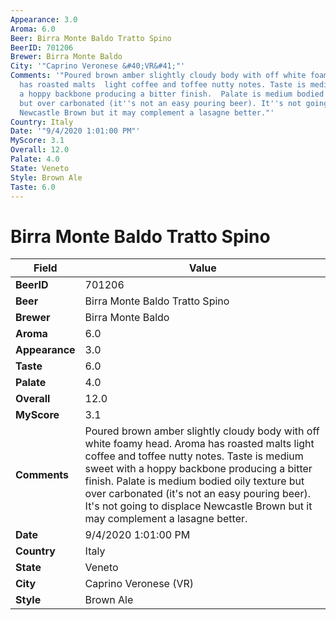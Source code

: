 ```yaml
---
Appearance: 3.0
Aroma: 6.0
Beer: Birra Monte Baldo Tratto Spino
BeerID: 701206
Brewer: Birra Monte Baldo
City: '"Caprino Veronese &#40;VR&#41;"'
Comments: '"Poured brown amber slightly cloudy body with off white foamy head. Aroma
  has roasted malts  light coffee and toffee nutty notes. Taste is medium sweet  with
  a hoppy backbone producing a bitter finish.  Palate is medium bodied oily texture
  but over carbonated (it''s not an easy pouring beer). It''s not going to displace
  Newcastle Brown but it may complement a lasagne better."'
Country: Italy
Date: '"9/4/2020 1:01:00 PM"'
MyScore: 3.1
Overall: 12.0
Palate: 4.0
State: Veneto
Style: Brown Ale
Taste: 6.0
---
```


# Birra Monte Baldo Tratto Spino

| Field         | Value |
|---------------|-------|
| **BeerID** | 701206 |
| **Beer** | Birra Monte Baldo Tratto Spino |
| **Brewer** | Birra Monte Baldo |
| **Aroma** | 6.0 |
| **Appearance** | 3.0 |
| **Taste** | 6.0 |
| **Palate** | 4.0 |
| **Overall** | 12.0 |
| **MyScore** | 3.1 |
| **Comments** | Poured brown amber slightly cloudy body with off white foamy head. Aroma has roasted malts  light coffee and toffee nutty notes. Taste is medium sweet  with a hoppy backbone producing a bitter finish.  Palate is medium bodied oily texture but over carbonated (it's not an easy pouring beer). It's not going to displace Newcastle Brown but it may complement a lasagne better. |
| **Date** | 9/4/2020 1:01:00 PM |
| **Country** | Italy |
| **State** | Veneto |
| **City** | Caprino Veronese &#40;VR&#41; |
| **Style** | Brown Ale |
